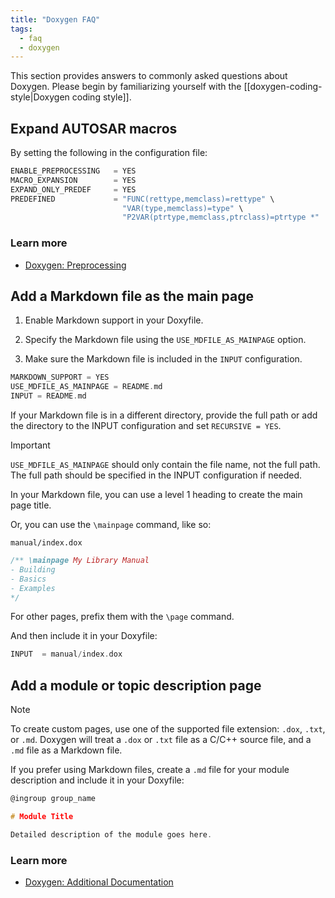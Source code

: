 ```yaml
---
title: "Doxygen FAQ"
tags:
  - faq
  - doxygen
---
```


This section provides answers to commonly asked questions about Doxygen. Please begin by familiarizing yourself with the [[doxygen-coding-style|Doxygen coding style]].

## Expand AUTOSAR macros

By setting the following in the configuration file:

```c
ENABLE_PREPROCESSING   = YES
MACRO_EXPANSION        = YES
EXPAND_ONLY_PREDEF     = YES
PREDEFINED             = "FUNC(rettype,memclass)=rettype" \             
                         "VAR(type,memclass)=type" \
                         "P2VAR(ptrtype,memclass,ptrclass)=ptrtype *" 
```

### Learn more

- [Doxygen: Preprocessing](https://www.doxygen.nl/manual/preprocessing.html)

## Add a Markdown file as the main page

1. Enable Markdown support in your Doxyfile.

2. Specify the Markdown file using the `USE_MDFILE_AS_MAINPAGE` option.

3. Make sure the Markdown file is included in the `INPUT` configuration.

```c
MARKDOWN_SUPPORT = YES
USE_MDFILE_AS_MAINPAGE = README.md
INPUT = README.md
```

If your Markdown file is in a different directory, provide the full path or add the directory to the INPUT configuration and set `RECURSIVE = YES`.

> [!important]
> `USE_MDFILE_AS_MAINPAGE` should only contain the file name, not the full path. The full path should be specified in the INPUT configuration if needed.

In your Markdown file, you can use a level 1 heading to create the main page title.

Or, you can use the `\mainpage` command, like so:

`manual/index.dox`

```c
/** \mainpage My Library Manual
- Building
- Basics
- Examples
*/
```

For other pages, prefix them with the `\page` command.

And then include it in your Doxyfile:

```c
INPUT  = manual/index.dox
```

## Add a module or topic description page

> [!note]
> To create custom pages, use one of the supported file extension: `.dox`, `.txt`, or `.md`. Doxygen will treat a `.dox` or `.txt` file as a C/C++ source file, and a `.md` file as a Markdown file.

If you prefer using Markdown files, create a `.md` file for your module description and include it in your Doxyfile:

```c
@ingroup group_name

# Module Title

Detailed description of the module goes here.
```

### Learn more

- [Doxygen: Additional Documentation](https://doxygen.nl/manual/additional.html)
